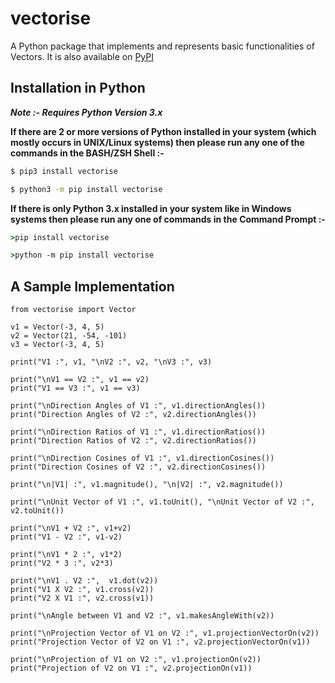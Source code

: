 # vectorise
A Python package that implements and represents basic functionalities of Vectors.
It is also available on [PyPI](https:pypi.org/)

## Installation in Python
***Note \:- Requires Python Version 3.x***

**If there are 2 or more versions of Python installed in your system (which mostly occurs in UNIX/Linux systems) then please run any one of the commands in the BASH/ZSH Shell \:-**
```bash
$ pip3 install vectorise

$ python3 -m pip install vectorise
```

**If there is only Python 3.x installed in your system like in Windows systems then please run any one of commands in the Command Prompt \:-**
```cmd
>pip install vectorise

>python -m pip install vectorise
```

## A Sample Implementation
```python3
from vectorise import Vector

v1 = Vector(-3, 4, 5)
v2 = Vector(21, -54, -101)
v3 = Vector(-3, 4, 5)

print("V1 :", v1, "\nV2 :", v2, "\nV3 :", v3)

print("\nV1 == V2 :", v1 == v2)
print("V1 == V3 :", v1 == v3)

print("\nDirection Angles of V1 :", v1.directionAngles())
print("Direction Angles of V2 :", v2.directionAngles())

print("\nDirection Ratios of V1 :", v1.directionRatios())
print("Direction Ratios of V2 :", v2.directionRatios())

print("\nDirection Cosines of V1 :", v1.directionCosines())
print("Direction Cosines of V2 :", v2.directionCosines())

print("\n|V1| :", v1.magnitude(), "\n|V2| :", v2.magnitude())

print("\nUnit Vector of V1 :", v1.toUnit(), "\nUnit Vector of V2 :", v2.toUnit())

print("\nV1 + V2 :", v1+v2)
print("V1 - V2 :", v1-v2)

print("\nV1 * 2 :", v1*2)
print("V2 * 3 :", v2*3)

print("\nV1 . V2 :",  v1.dot(v2))
print("V1 X V2 :", v1.cross(v2))
print("V2 X V1 :", v2.cross(v1))

print("\nAngle between V1 and V2 :", v1.makesAngleWith(v2))

print("\nProjection Vector of V1 on V2 :", v1.projectionVectorOn(v2))
print("Projection Vector of V2 on V1 :", v2.projectionVectorOn(v1))

print("\nProjection of V1 on V2 :", v1.projectionOn(v2))
print("Projection of V2 on V1 :", v2.projectionOn(v1))
```
